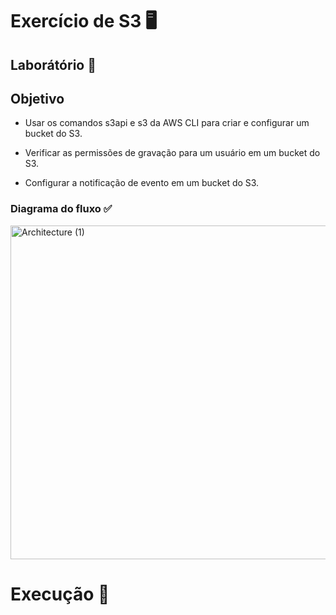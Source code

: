 # Exercício de S3 🖥️

## Laborátório 🥼

## Objetivo

- Usar os comandos s3api e s3 da AWS CLI para criar e configurar um bucket do S3.

- Verificar as permissões de gravação para um usuário em um bucket do S3.

- Configurar a notificação de evento em um bucket do S3. 

### Diagrama do fluxo ✅

<img width="534" alt="Architecture (1)" src="https://github.com/user-attachments/assets/57474a95-3de5-40db-9b18-b5fb73a444ed" />


# Execução 🚀
